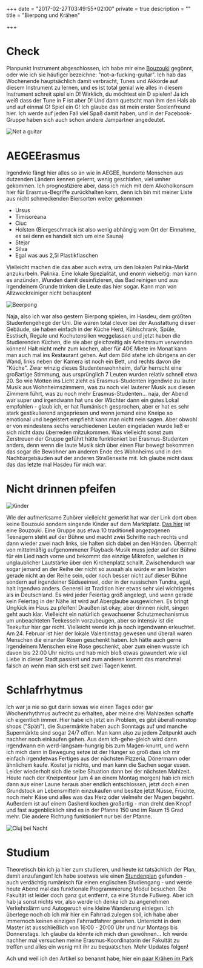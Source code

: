 +++
date = "2017-02-27T03:49:55+02:00"
private = true
description = ""
title = "Bierpong und Krähen"

+++

# Check

Planpunkt Instrument abgeschlossen, ich habe mir eine [Bouzouki](/travels/romanian_traditional_kids.aac) gegönnt, oder wie ich sie häufiger bezeichne: "not-a-fucking-guitar". Ich hab das Wochenende hauptsächlich damit verbracht, Tunes und Akkorde auf diesem Instrument zu lernen, und es ist total genial wie alles in diesem Instrument schreit spiel ein D! Wirklich, du möchtest ein D spielen! Ja ich weiß dass der Tune in F ist aber D! Und dann quetscht man ihm den Hals ab und auf einmal G! Spiel ein G! Ich glaube das ist mein erster Seelenfreund hier. Ich werde auf jeden Fall viel Spaß damit haben, und in der Facebook-Gruppe haben sich auch schon andere Jampartner angedeutet.

![Not a guitar](/travels/not_a_guitar.jpg)

# AEGEErasmus

Irgendwie fängt hier alles so an wie in AEGEE, hunderte Menschen aus dutzenden Ländern kennen gelernt, wenig geschlafen, viel umher gekommen. Ich prognostiziere aber, dass ich mich mit dem Alkoholkonsum hier für Erasmus-Begriffe zurückhalten kann, denn ich bin mit meiner Liste aus nicht schmeckenden Biersorten weiter gekommen

* Ursus
* Timisoreana
* Ciuc
* Holsten (Biergeschmack ist also wenig abhängig vom Ort der Einnahme, es sei denn es handelt sich um eine Sauna)
* Stejar
* Silva
* Egal was aus 2,5l Plastikflaschen

Vielleicht machen die das aber auch extra, um den lokalen Palinka-Markt anzukurbeln. Palinka. Eine lokale Spezialität, und enorm vielseitig: man kann es anzünden, Wunden damit desinfizieren, das Bad reinigen und aus irgendeinem Grunde trinken die Leute das hier sogar. Kann man von Allzweckreiniger nicht behaupten! 

![Beerpong](/travels/beerpong.jpg)

Naja, also ich war also gestern Bierpong spielen, im Hasdeu, dem größten Studentengehege der Uni. Die waren total clever bei der Ausstattung dieser Gebäude, sie haben einfach in der Küche Herd, Kühlschrank, Spüle, Esstisch, Regale und Kochutensilien weggelassen und jetzt haben die Studierenden Küchen, die sie aber gleichzeitig als Arbeitsraum verwenden können! Halt nicht mehr zum kochen, aber für 40€ Miete im Monat kann man auch mal ins Restaurant gehen. Auf dem Bild stehe ich übrigens an der Wand, links neben der Kamera ist noch ein Bett, und rechts davon die "Küche". Zwar winzig dieses Studentenwohnheim, dafür herrscht eine großartige Stimmung, aus ursprünglich 7 Leuten wurden relativ schnell etwa 20. So wie Motten ins Licht zieht es Erasmus-Studenten irgendwie zu lauter Musik aus Wohnheimszimmern, was zu noch viel lauterer Musik aus diesen Zimmern führt, was zu noch mehr Erasmus-Studenten... naja, der Abend war super und irgendwann hat uns der Wächter dann ein gutes Lokal empfohlen - glaub ich, er hat Rumänisch gesprochen, aber er hat es sehr stark gestikulierend angepriesen und wenn jemand eine Kneipe so emotional und begeistert empfiehlt kann man nicht nein sagen. Aber obwohl er von mindestens sechs verschiedenen Leuten eingeladen wurde ließ er sich nicht dazu überreden mitzukommen. Was vielleicht sonst zum Zerstreuen der Gruppe geführt hätte funktioniert bei Erasmus-Studenten anders, denn wenn die laute Musik sich über einen Flur bewegt bekommen das sogar die Bewohner am anderen Ende des Wohnheims und in den Nachbargebäuden auf der anderen Straßenseite mit. Ich glaube nicht dass das das letzte mal Hasdeu für mich war.

# Nicht drinnen pfeifen

![Kinder](/travels/romanian_kids.jpg)


Wie der aufmerksame Zuhörer vielleicht gemerkt hat war der Link dort oben keine Bouzouki sondern singende Kinder auf dem Marktplatz. [Das hier](/travels/rocky_road_to_dublin.aac) ist eine Bouzouki. Eine Gruppe aus etwa 10 traditionell angezogenen Teenagern steht auf der Bühne und macht zwei Schritte nach rechts und dann wieder zwei nach links, sie halten sich dabei an den Händen. Übermalt von mittelmäßig aufgenommener Playback-Musik muss jeder auf der Bühne für ein Lied nach vorne und bekommt das einzige Mikrofon, welches in unglaublicher Lautstärke über den Kirchenplatz schallt. Zwischendurch war sogar jemand an der Reihe der nicht so aussah als würde er am liebsten gerade nicht an der Reihe sein, oder noch besser nicht auf dieser Bühne sondern auf irgendeiner Südseeinsel, oder in der russischen Tundra, egal, halt irgendwo anders. Generell ist Tradition hier etwas sehr viel wichtigeres als in Deutschland. Es wird jeder Feiertag groß angelegt, und wenn gerade kein Feiertag in der Nähe ist wird auf Aberglaube ausgewichen. Es bringt Unglück im Haus zu pfeifen! Draußen ist okay, aber drinnen nicht, singen geht auch klar. Vielleicht ein natürlich gewachsener Schutzmechanismus um unbeachteten Teekesseln vorzubeugen, aber so intensiv ist die Teekultur hier gar nicht. Vielleicht werde ich ja noch irgendwann erleuchtet. Am 24. Februar ist hier der lokale Valentinstag gewesen und überall waren Menschen die einander Rosen geschenkt haben. Ich hätte auch gerne irgendeinem Menschen eine Rose geschenkt, aber zum einen wusste ich davon bis 22:00 Uhr nichts und hab mich bloß etwas gewundert wie viel Liebe in dieser Stadt passiert und zum anderen kommt das manchmal falsch an wenn man sich erst seit zwei Tagen kennt.

# Schlafrhytmus

Ich war ja nie so gut darin sowas wie einen Tages oder gar Wochenrhythmus aufrecht zu erhalten, aber meine drei Mahlzeiten schaffe ich eigentlich immer. Hier habe ich jetzt ein Problem, es gibt überall nonstop shops ("Späti"), die Supermärkte haben auch Sonntags auf und manche Supermärkte sind sogar 24/7 offen. Man kann also zu jedem Zeitpunkt auch nachher noch einkaufen gehen. Aus dem ich-gehe-gleich wird dann irgendwann ein werd-langsam-hungrig bis zum Magen-knurrt, und wenn ich mich dann in Bewegung setze ist der Hunger so groß dass ich mir einfach irgendetwas Fertiges aus der nächsten Pizzeria, Dönermann oder ähnlichem kaufe. Kostet ja nichts, und man kann die Sachen sogar essen. Leider wiederholt sich die selbe Situation dann bei der nächsten Mahlzeit. Heute nach der Kneipentour (um 4 an einem Montag morgen) hab ich mich dann aus einer Laune heraus aber endlich entschlossen, jetzt doch einen Grundstock an Lebensmitteln einzukaufen und besitze jetzt Nüsse, Früchte, noch mehr Käse und alles was das Herz oder vielmehr der Magen begehrt. Außerdem ist auf einem Gasherd kochen großartig - man dreht den Knopf und fast augenblicklich sind es in der Pfanne 150 und im Raum 15 Grad mehr. Die andere Richtung funktioniert nur bei der Pfanne.

![Cluj bei Nacht](/travels/cluj_bei_nacht.jpg)

# Studium

Theoretisch bin ich ja hier zum studieren, und heute ist tatsächlich der Plan, damit anzufangen! Ich habe soetwas wie einen [Stundenplan](http://www.cs.ubbcluj.ro/files/orar/2016-2/tabelar/index.html) gefunden - auch verdächtig rumänisch für einen englischen Studiengang - und werde heute Abend mal das funktionale Programmierung Modul besuchen. Die Fakultät ist leider doch ganz gut entfernt, ca eine Stunde Fußweg. Aber ich hab ja sonst nichts vor, also werde ich denke ich zu angenehmen Verkehrslärm und Autogeruch eine kleine Wanderung einlegen. Ich überlege noch ob ich mir hier ein Fahrrad zulegen soll, ich habe aber immernoch keinen einzigen Fahrradfahrer gesehen. Unterricht in dem Master ist ausschließlich von 16:00 - 20:00 Uhr und nur Montags bis Donnerstags. Ich glaube da könnte ich mich dran gewöhnen...  Ich werde nachher mal versuchen meine Erasmus-Koordinatorin der Fakultät zu treffen und alles ein wenig mit ihr zu bequatschen. Mehr Updates folgen!

Ach und weil ich den Artikel so benannt habe, hier ein [paar Krähen im Park](/travels/crows.aac)